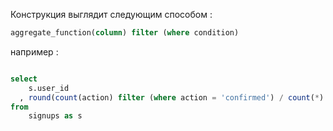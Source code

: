 
Конструкция выглядит следующим способом : 

```SQL 
aggregate_function(column) filter (where condition)
```

например : 

```SQL 

select
    s.user_id
  , round(count(action) filter (where action = 'confirmed') / count(*)::numeric, 2) as confirmation_rate
from
    signups as s
```

```